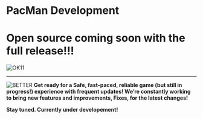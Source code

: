 # PacMan Development
# Open source coming soon with the full release!!!
![OK11](https://github.com/user-attachments/assets/70fa60c6-c82d-49c5-9926-b71f205036b9)

-------------------------------------------------------------------------------------------

![BETTER](https://github.com/user-attachments/assets/ab729d00-f652-48cf-b815-f6189dcc0f36)
**Get ready for a Safe, fast-paced, reliable game (but still in progress!) experience with frequent updates! We’re constantly working to bring new features and improvements, Fixes, for the latest changes!**

**Stay tuned. Currently under developement!**
